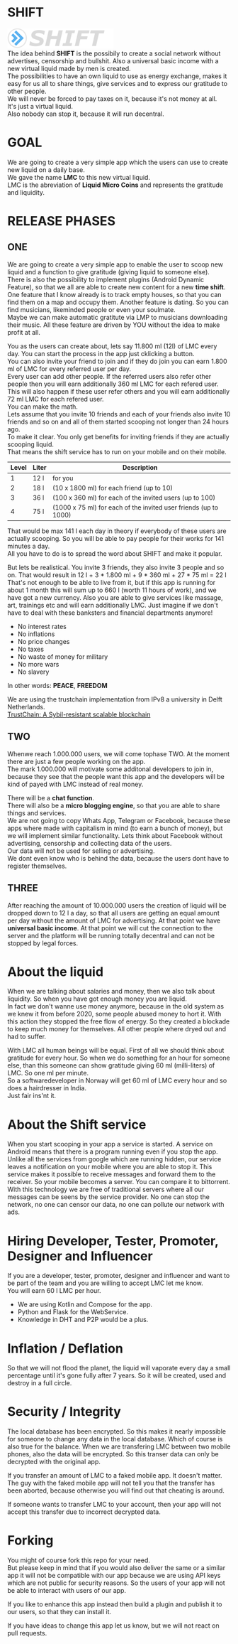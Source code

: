 # SHIFT  
![logo](./images/logo.png "logo")  
The idea behind **SHIFT** is the possibily to create a social network without advertises, censorship and bullshit.
Also a universal basic income with a new virtual liquid made by men is created.  
The possibilities to have an own liquid to use as energy exchange, makes it easy for us all to share things, give services and to express our gratitude to other people.  
We will never be forced to pay taxes on it, because it's not money at all.  
It's just a virtual liquid.  
Also nobody can stop it, because it will run decentral.  

# GOAL
We are going to create a very simple app which the users can use to create new liquid on a daily base.   
We gave the name **LMC** to this new virtual liquid.  
LMC is the abreviation of **Liquid Micro Coins** and represents the gratitude and liquidity.

# RELEASE PHASES
## ONE
We are going to create a very simple app to enable the user to scoop new liquid and a function to give gratitude (giving liquid to someone else).   
There is also the possibility to implement plugins (Android Dynamic Feature), so that we all are able to create new content for a new **time shift**.  
One feature that I know already is to track empty houses, so that you can find them on a map and occupy them. 
Another feature is dating. So you can find musicians, likeminded people or even your soulmate.  
Maybe we can make automatic gratitute via LMP to musicians downloading their music.
All these feature are driven by YOU without the idea to make profit at all.

You as the users can create about, lets say 11.800 ml (12l) of LMC every day. You can start the process in the app just cklicking a button.  
You can also invite your friend to join and if they do join you can earn 1.800 ml of LMC for every referred user per day.   
Every user can add other people.
If the referred users also refer other people then you will earn additionally 360 ml LMC for each refered user.  
This will also happen if these user refer others and you will earn additionally 72 ml LMC for each refered user.  
You can make the math.  
Lets assume that you invite 10 friends and each of your friends also invite 10 friends and so on and all of them started scooping not longer than 24 hours ago.  
To make it clear. You only get benefits for inviting friends if they are actually scooping liquid.  
That means the shift service has to run on your mobile and on their mobile.

| Level | Liter | Description |
|-|-|-|
|1|12 l|for you|  
|2|18 l|(10 x 1800 ml) for each friend (up to 10)|
|3|36 l|(100 x 360 ml) for each of the invited users (up to 100)|
|4|75 l|(1000 x 75 ml) for each of the invited user friends (up to 1000)|

That would be max 141 l each day in theory if everybody of these users are actually scooping. 
So you will be able to pay people for their works for 141 minutes a day.  
All you have to do is to spread the word about SHIFT and make it popular.

But lets be realistical. You invite 3 friends, they also invite 3 people and so on.
That would result in 12 l + 3 * 1.800 ml + 9 * 360 ml + 27 * 75 ml = 22 l  
That's not enough to be able to live from it, but if this app is running for about 1 month this will sum up to 660 l (worth 11 hours of work), and we have got a new currency. Also you are able to give services like massage, art, trainings etc and will earn additionally LMC.
Just imagine if we don't have to deal with these banksters and financial departments anymore!  
- No interest rates  
- No inflations  
- No price changes  
- No taxes 
- No waste of money for military 
- No more wars
- No slavery

In other words: **PEACE**, **FREEDOM**

We are using the trustchain implementation from IPv8 a university in Delft Netherlands.  
[TrustChain: A Sybil-resistant scalable blockchain](https://www.sciencedirect.com/science/article/abs/pii/S0167739X17318988)
 
## TWO
Whenwe reach 1.000.000 users, we will come tophase TWO.
At the moment there are just a few people working on the app.  
The mark 1.000.000 will motivate some additonal developers to join in, because they see that the people want this app and the developers will be kind of payed with LMC instead of real money.

There will be a **chat function**.  
There will also be a **micro blogging engine**, so that you are able to share things and services.    
We are not going to copy Whats App, Telegram or Facebook, because these apps where made with capitalism in mind (to earn a bunch of money), but we will implement similar functionality. Lets think about Facebook without advertising, censorship and collecting data of the users.  
Our data will not be used for selling or advertising.  
We dont even know who is behind the data, because the users dont have to register themselves.

## THREE
After reaching the amount of 10.000.000 users the creation of liquid will be dropped down to 12 l a day, so that all users are getting an equal amount per day without the amount of LMC for advertising. At that point we have **universal basic income**. 
At that point we will cut the connection to the server and the platform will be running totally decentral and can not be stopped by legal forces.

# About the liquid
When we are talking about salaries and money, then we also talk about liquidity. So when you have got enough money you are liquid.  
In fact we don't wanne use money anymore, because in the old system as we knew it from before 2020, some people abused money to hort it. With this action they stopped the free flow of energy. So they created a blockade to keep much money for themselves. All other people where dryed out and had to suffer.  

With LMC all human beings will be equal. First of all we should think about gratitude for every hour. So when we do something for an hour for someone else, than this someone can show gratitude giving 60 ml (milli-liters) of LMC. So one ml per minute.  
So a softwaredeveloper in Norway will get 60 ml of LMC every hour and so does a hairdresser in India.  
Just fair ins'nt it.  

# About the Shift service
When you start scooping in your app a service is started. A service on Android means that there is a program running even if you stop the app.  
Unlike all the services from google which are running hidden, our service leaves a notification on your mobile where you are able to stop it.
This service makes it possible to receive messages and forward them to the receiver. So your mobile becomes a server. You can compare it to bittorrent.
With this technology we are free of traditional servers where all our messages can be seens by the service provider. 
No one can stop the network, no one can censor our data, no one can pollute our network with ads.

# Hiring Developer, Tester, Promoter, Designer and Influencer
If you are a developer, tester, promoter, designer and influencer and want to be part of the team and you are willing to accept LMC let me know.  
You will earn 60 l LMC per hour.  
- We are using Kotlin and Compose for the app. 
- Python and Flask for the WebService.
- Knowledge in DHT and P2P would be a plus.

# Inflation / Deflation
So that we will not flood the planet, the liquid will vaporate every day a small percentage until it's gone fully after 7 years. So it will be created, used and destroy in a full circle.

# Security / Integrity
The local database has been encrypted. So this makes it nearly impossible for someone to change any data in the local database. Which of course is also true for the balance.
When we are transfering LMC between two mobile phones, also the data will be encrypted. So this transer data can only be decrypted with the original app.

If you transfer an amount of LMC to a faked mobile app. It doesn't matter. The guy with the faked mobile app will not tell you that the transfer has been aborted, because otherwise you will find out that cheating is around.

If someone wants to transfer LMC to your account, then your app will not accept this transfer due to incorrect decrypted data.


# Forking
You might of course fork this repo for your need.  
But please keep in mind that if you would also deliver the same or a similar app it will not be compatible with our app because we are using API keys which are not public for security reasons.  So the users of your app will not be able to interact with users of our app.   

If you like to enhance this app instead then build a plugin and publish it to our users, so that they can install it.   

If you have ideas to change this app let us know, but we will not react on pull requests.
